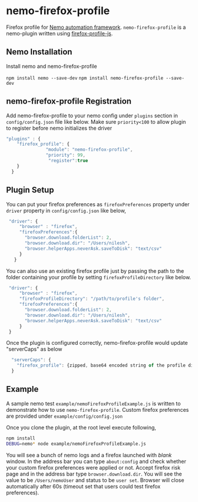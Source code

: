 # nemo-firefox-profile


Firefox profile for [Nemo automation framework][2]. `nemo-firefox-profile` is a nemo-plugin written using [firefox-profile-js][1].

## Nemo Installation

Install nemo and nemo-firefox-profile

 `npm install nemo --save-dev`
 `npm install nemo-firefox-profile --save-dev`


## nemo-firefox-profile Registration

Add nemo-firefox-profile to your nemo config under `plugins` section in `config/config.json` file like below. Make sure `priority<100` to allow plugin to register
before nemo initializes the driver

```javascript
"plugins" : {
    "firefox_profile": {
               "module": "nemo-firefox-profile",
               "priority": 99,
                "register":true
    }
  }
```

## Plugin Setup

You can put your firefox preferences as `firefoxPreferences` property under `driver` property in `config/config.json` like below,

```javascript
 "driver": {
     "browser" : "firefox",
     "firefoxPreferences":{
       "browser.download.folderList": 2,
       "browser.download.dir": "/Users/nilesh",
       "browser.helperApps.neverAsk.saveToDisk": "text/csv"
     }
   }
```

You can also use an existing firefox profile just by passing the path to the folder containing your profile by setting `firefoxProfileDirectory` like below.

```javascript
 "driver": {
     "browser" : "firefox",
     "firefoxProfileDirectory": "/path/to/profile's folder",
     "firefoxPreferences":{
       "browser.download.folderList": 2,
       "browser.download.dir": "/Users/nilesh",
       "browser.helperApps.neverAsk.saveToDisk": "text/csv"
     }
 }
```

Once the plugin is configured correctly, nemo-firefox-profile would update "serverCaps" as below

```javascript
  "serverCaps": {
    "firefox_profile": {zipped, base64 encoded string of the profile directory for use with remote WebDriver JSON wire protocol}
  }
```

## Example
A sample nemo test `example/nemoFirefoxProfileExample.js` is written to demonstrate how to use `nemo-firefox-profile`. Custom firefox preferences are provided under `example/config/config.json`

Once you clone the plugin, at the root level execute following,

```bash
npm install
DEBUG=nemo* node example/nemoFirefoxProfileExample.js
```

You will see a bunch of nemo logs and a firefox launched with _blank_ window. In the address bar you can type `about:config` and check whether your custom firefox preferences were applied or not. Accept firefox risk page and in the address bar type `browser.download.dir`. You will see the value to be `/Users/nemoUser` and status to be `user set`. Browser will close automatically after 60s (timeout set that users could test firefox preferences).

[1]:https://github.com/saadtazi/firefox-profile-js "firefox-profile-js"
[2]:https://github.com/paypal/nemo "Nemo automation framework"

